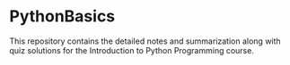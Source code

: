 # PythonBasics
This repository contains the detailed notes and summarization along with quiz solutions for the Introduction to Python Programming course.

